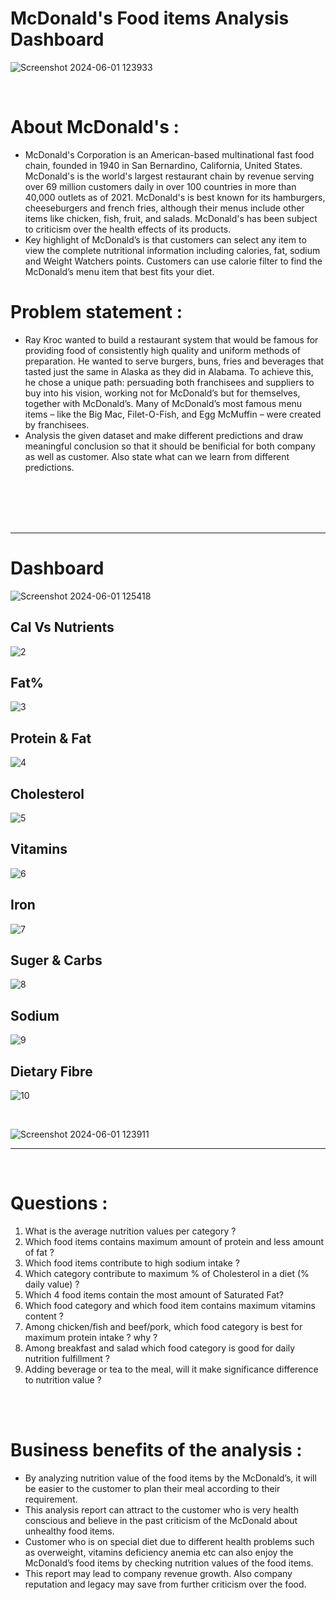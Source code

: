 # McDonald's Food items Analysis Dashboard

![Screenshot 2024-06-01 123933](https://github.com/Manish7272/MacDonald_s-Food-Analysis---Power-BI-Dashboard/assets/71213166/bbb8a0fb-f9b0-4288-8c57-9460de2d6ce7)

<br>

# About McDonald's :
  - McDonald's Corporation is an American-based multinational fast food chain, founded in 1940  in San Bernardino, California, United States. McDonald's is the world's largest restaurant chain by revenue serving over 69 million customers daily in over 100 countries in more than 40,000 outlets as of 2021.  McDonald's is best known for its hamburgers, cheeseburgers and french fries, although their menus include other items like chicken, fish, fruit, and salads. McDonald's has been subject to criticism over the health effects of its products. <br>
  - Key highlight of McDonald’s is that customers can select any item to view the complete nutritional information including calories, fat, sodium and Weight Watchers points. Customers can use calorie filter to find the McDonald’s menu item that best fits your diet. 

# Problem statement :
  - Ray Kroc wanted to build a restaurant system that would be famous for providing food of consistently high quality and uniform methods of preparation. He wanted to serve burgers, buns, fries and beverages that tasted just the same in Alaska as they did in Alabama. To achieve this, he chose a unique path: persuading both franchisees and suppliers to buy into his vision, working not for McDonald’s but for themselves, together with McDonald’s. Many of McDonald’s most famous menu items – like the Big Mac, Filet-O-Fish, and Egg McMuffin – were created by franchisees.
  - Analysis the given dataset and make different predictions and draw meaningful conclusion so that it should  be benificial for both company as well as  customer. Also state what can we learn from different predictions.

<br>
<br>
<br>
<br>
<hr>



# Dashboard
![Screenshot 2024-06-01 125418](https://github.com/Manish7272/MacDonald_s-Food-Analysis---Power-BI-Dashboard/assets/71213166/7c8a009a-c93e-481a-9257-1866e425b502)

## Cal Vs Nutrients
![2](https://github.com/Manish7272/MacDonald_s-Food-Analysis-Dashboard/assets/71213166/7a4ed9c0-2691-4a85-8d51-2d9b22c6017c)

## Fat%
![3](https://github.com/Manish7272/MacDonald_s-Food-Analysis-Dashboard/assets/71213166/e4457e4b-cc2c-4401-9cf1-fdc2d5ee9835)

## Protein & Fat
![4](https://github.com/Manish7272/MacDonald_s-Food-Analysis-Dashboard/assets/71213166/0ec44cce-21fc-407a-8239-76bc19adb138)

## Cholesterol
![5](https://github.com/Manish7272/MacDonald_s-Food-Analysis-Dashboard/assets/71213166/ba08b0d0-6897-42a9-a140-e4f5e4a7e504)

## Vitamins
![6](https://github.com/Manish7272/MacDonald_s-Food-Analysis-Dashboard/assets/71213166/87f305f2-bb84-455d-8b83-423439f98500)

## Iron
![7](https://github.com/Manish7272/MacDonald_s-Food-Analysis-Dashboard/assets/71213166/c262cc3c-e5ab-4053-aa5e-e90931cb2820)

## Suger & Carbs
![8](https://github.com/Manish7272/MacDonald_s-Food-Analysis-Dashboard/assets/71213166/4b0fd0a8-49ec-43b2-8620-3c433da260e4)

## Sodium
![9](https://github.com/Manish7272/MacDonald_s-Food-Analysis-Dashboard/assets/71213166/faab1c9f-d4a4-4c01-ad8e-6a4f8e01501b)

## Dietary Fibre
![10](https://github.com/Manish7272/MacDonald_s-Food-Analysis-Dashboard/assets/71213166/c0f77aa1-3ba2-451a-9a28-fcf2a2fed02a)

<br>

![Screenshot 2024-06-01 123911](https://github.com/Manish7272/McDonald_s-Food-items-Analysis---Power-BI-Dashboard/assets/71213166/1b0cbb48-8d1a-4d13-90bc-b8cb4430ddbd)

<hr>
<br>

# Questions :
1.	What is the average nutrition values per category ?
2.	Which food items contains maximum amount of protein and less amount of fat ?
3.	Which food items contribute to high sodium intake ?
4.	Which category contribute to maximum % of Cholesterol in a diet (% daily value) ?
5.	Which 4 food items contain the most amount of Saturated Fat?
6.	Which food category and which food item contains maximum vitamins content ?
7.	Among chicken/fish and beef/pork, which food category is best for maximum protein intake ? why ?
8.	Among breakfast and salad which food category is good for daily nutrition fulfillment ?
9.	Adding beverage or tea to the meal, will it make significance difference to nutrition value ?


<br>
<br>


# Business benefits of the analysis :
- By analyzing nutrition value of the food items by the McDonald’s, it will be easier to the customer to plan their meal according to their requirement.
- This analysis report can attract to the customer who is very health conscious and believe in the past criticism of the McDonald about unhealthy food items.
- Customer who is on special diet due to different health problems such as overweight, vitamins deficiency anemia etc can also enjoy the McDonald’s food items by checking nutrition values of the food items. <br>
- This report may lead to company revenue growth. Also company reputation and legacy may save from further criticism over the food.  
